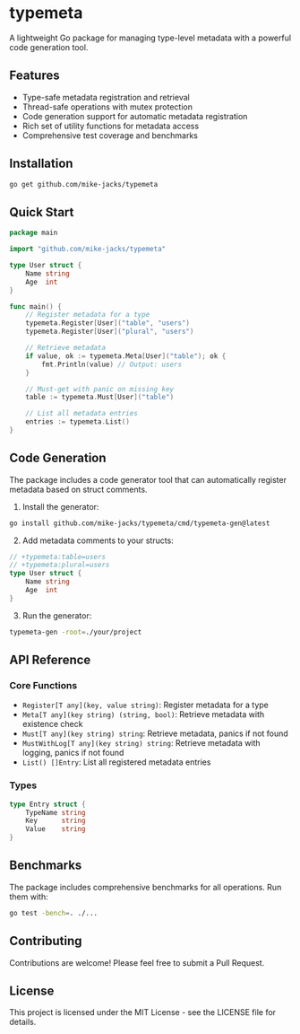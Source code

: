 # typemeta

A lightweight Go package for managing type-level metadata with a powerful code generation tool.

## Features

- Type-safe metadata registration and retrieval
- Thread-safe operations with mutex protection
- Code generation support for automatic metadata registration
- Rich set of utility functions for metadata access
- Comprehensive test coverage and benchmarks

## Installation

```bash
go get github.com/mike-jacks/typemeta
```

## Quick Start

```go
package main

import "github.com/mike-jacks/typemeta"

type User struct {
    Name string
    Age  int
}

func main() {
    // Register metadata for a type
    typemeta.Register[User]("table", "users")
    typemeta.Register[User]("plural", "users")

    // Retrieve metadata
    if value, ok := typemeta.Meta[User]("table"); ok {
        fmt.Println(value) // Output: users
    }

    // Must-get with panic on missing key
    table := typemeta.Must[User]("table")

    // List all metadata entries
    entries := typemeta.List()
}
```

## Code Generation

The package includes a code generator tool that can automatically register metadata based on struct comments.

1. Install the generator:

```bash
go install github.com/mike-jacks/typemeta/cmd/typemeta-gen@latest
```

2. Add metadata comments to your structs:

```go
// +typemeta:table=users
// +typemeta:plural=users
type User struct {
    Name string
    Age  int
}
```

3. Run the generator:

```bash
typemeta-gen -root=./your/project
```

## API Reference

### Core Functions

- `Register[T any](key, value string)`: Register metadata for a type
- `Meta[T any](key string) (string, bool)`: Retrieve metadata with existence check
- `Must[T any](key string) string`: Retrieve metadata, panics if not found
- `MustWithLog[T any](key string) string`: Retrieve metadata with logging, panics if not found
- `List() []Entry`: List all registered metadata entries

### Types

```go
type Entry struct {
    TypeName string
    Key      string
    Value    string
}
```

## Benchmarks

The package includes comprehensive benchmarks for all operations. Run them with:

```bash
go test -bench=. ./...
```

## Contributing

Contributions are welcome! Please feel free to submit a Pull Request.

## License

This project is licensed under the MIT License - see the LICENSE file for details.
